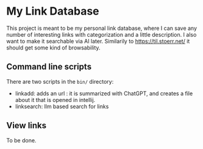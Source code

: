 # My Link Database

This project is meant to be my personal link database, where I can save any number of interesting links with
categorization and a little description. I also want to make it searchable via AI later. Similarily to 
https://til.stoerr.net/ it should get some kind of browsability.

## Command line scripts

There are two scripts in the `bin/` directory:
- linkadd: adds an url : it is summarized with ChatGPT, and creates a file about it that is opened in intellij.
- linksearch: llm based search for links

## View links

To be done.
